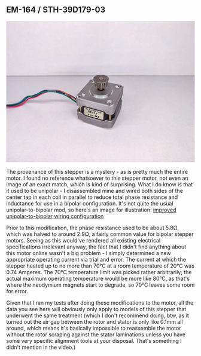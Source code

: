 ## EM-164 / STH-39D179-03

![image of a stepper motor](https://github.com/ChronicMechatronic/Stepper-motor-benchmarking/blob/main/EM-164%20AKA%20STH-39D179-03/(4)%20EM-164.jpg)

The provenance of this stepper is a mystery - as is pretty much the entire motor. I found no reference whatsoever to this stepper motor, not even an image of an exact match, which is kind of surprising. What I do know is that it used to be unipolar - I disassembled mine and wired both sides of the center tap in each coil in parallel to reduce total phase resistance and inductance for use in a bipolar configuration. It's not quite the usual unipolar-to-bipolar mod, so here's an image for illustration:
[improved unipolar-to-bipolar wiring configuration](link)

Prior to this modification, the phase resistance used to be about 5.8Ω, which was halved to around 2.9Ω, a fairly common value for bipolar stepper motors. 
Seeing as this would've rendered all existing electrical specifications irrelevant anyway, the fact that I didn't find anything about this motor online wasn't a big problem - I simply determined a new appropriate operating current via trial and error. The current at which the stepper heated up to no more than 70°C at a room temperature of 20°C was 0.74 Amperes. The 70°C temperature limit was picked rather arbitrarily; the actual maximum operating temperature would be more like 80°C, as that's where the neodymium magnets start to degrade, so 70°C leaves some room for error. 

Given that I ran my tests after doing these modifications to the motor, all the data you see here will obviously only apply to models of this stepper that underwent the same treatment (which I don't recommend doing, btw, as it turned out the air gap between the rotor and stator is only like 0.1mm all around, which means it's basically impossible to reassemble the motor without the rotor scraping against the stator laminations unless you have some very specific alignment tools at your disposal. That's something I didn't mention in the video.)

